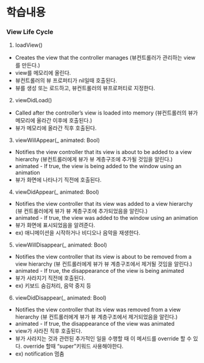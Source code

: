 
# 학습내용

### View Life Cycle

1. loadView()
- Creates the view that the controller manages (뷰컨트롤러가 관리하는 view를 만든다.)
- view를 메모리에 올린다. 
- 뷰컨트롤러의 뷰 프로퍼티가 nil일때 호출된다.
- 뷰를 생성 또는 로드하고, 뷰컨트롤러의 뷰프로퍼티로 지정한다.

2. viewDidLoad()
- Called after the controller’s view is loaded into memory (뷰컨트롤러의 뷰가 메모리에 올라간 이후에 호출된다.)
- 뷰가 메모리에 올라간 직후 호출된다.

3. viewWillAppear(_ animated: Bool)
- Notifies the view controller that its view is about to be added to a view hierarchy (뷰컨트롤러에게 뷰가 뷰 계층구조에 추가될 것임을 알린다.)
- animated - If true, the view is being added to the window using an animation
- 뷰가 화면에 나타나기 직전에 호출된다.

4. viewDidAppear(_ animated: Bool)
- Notifies the view controller that its view was added to a view hierarchy (뷰 컨트롤러에게 뷰가 뷰 계층구조에 추가되었음을 알린다.)
- animated - If true, the view was added to the window using an animation
- 뷰가 화면에 표시되었음을 알려준다.
- ex) 애니메이션을 시작하거나 비디오나 음악을 재생한다.

5. viewWillDisappear(_ animated: Bool)
- Notifies the view controller that its view is about to be removed from a view hierarchy (뷰 컨트롤러에게 뷰가 뷰 계층구조에서 제거될 것임을 알린다.)
- animated - If true, the disappearance of the view is being animated
- 뷰가 사라지기 직전에 호출된다.
- ex) 키보드 숨김처리, 음악 중지 등

6. viewDidDisappear(_ animated: Bool)
- Notifies the view controller that its view was removed from a view hierarchy (뷰 컨트롤러에게 뷰가 뷰 계층구조에서 제거되었음을 알린다.)
- animated - If true, the disappearance of the view was animated
- view가 사라진 직후 호출된다.
- 뷰가 사라지는 것과 관련된 추가적인 일을 수행할 때 이 메서드를 override 할 수 있다. override 할때 “super”키워드 사용해야한다.
- ex) notification 멈춤

